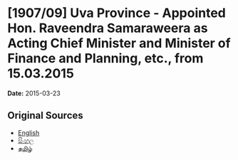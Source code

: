 # [1907/09] Uva Province - Appointed Hon. Raveendra Samaraweera as Acting Chief Minister and Minister of Finance and Planning, etc., from 15.03.2015

**Date:** 2015-03-23

## Original Sources

- [English](https://documents.gov.lk/view/extra-gazettes/2015/3/1907-09_E.pdf)
- [සිංහල](https://documents.gov.lk/view/extra-gazettes/2015/3/1907-09_S.pdf)
- [தமிழ்](https://documents.gov.lk/view/extra-gazettes/2015/3/1907-09_T.pdf)
